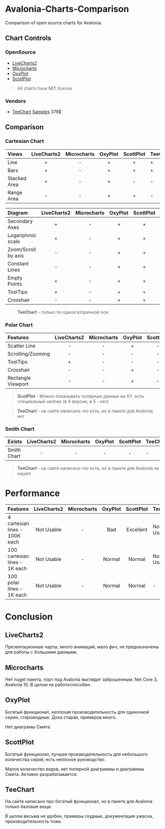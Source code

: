 # Avalonia-Charts-Comparison
Comparison of open source charts for Avalonia.

## Chart Controls

### OpenSource

* [LiveCharts2](https://github.com/beto-rodriguez/LiveCharts2)
* [Microcharts](https://github.com/AvaloniaCommunity/Avalonia.Microcharts)
* [OxyPlot](https://github.com/oxyplot/oxyplot-avalonia)
* [ScottPlot](https://github.com/ScottPlot/ScottPlot)

> All charts have MIT license

### Vendors

 * [TeeChart](https://www.steema.com/product/net_avalonia) [Samples](https://github.com/Steema/TeeChart-Avalonia-Samples) 379$

## Comparison

### Cartesian Chart

Views        | LiveCharts2 | Microcharts | OxyPlot | ScottPlot | TeeChart
:----------- | :---------: | :---------: | :-----: | :-------: | :------
Line         |      +      |      -      |    +    |     +     |    +
Bars         |      +      |      -      |    +    |     +     |    +
Stacked Area |      +      |      -      |    +    |     -     |    -
Range Area   |      -      |      -      |    +    |     +     |    -

Diagram             | LiveCharts2 | Microcharts | OxyPlot | ScottPlot | TeeChart
:------------------ | :---------: | :---------: | :-----: | :-------: | :------
Secondary Axes      |      +      |      -      |    +    |     +     |    +/-
Logariphmic scale   |      +      |      -      |    +    |     +     |    -
Zoom/Scroll by axis |      -      |      -      |    +    |     +     |    -
Constant Lines      |      -      |      -      |    +    |     +     |    -
Empty Points        |      +      |      -      |    +    |     +     |    -
ToolTips            |      +      |      -      |    +    |     +     |    -
Crosshair           |      -      |      -      |    +    |     +     |    -

 > **TeeChart** - только по одной вторичной оси

### Polar Chart

Features             | LiveCharts2 | Microcharts | OxyPlot | ScottPlot | TeeChart
:------------------- | :---------: | :---------: | :-----: | :-------: | :------
Scatter Line         |      -      |      -      |    +    |     -     |    -
Scrolling/Zooming    |      -      |      -      |    -    |     -     |    -
ToolTips             |      +      |      -      |    -    |     -     |    -
Crosshair            |      -      |      -      |    +    |     -     |    -
Rectangle Viewport   |      -      |      -      |    +    |     -     |    -

 > **ScotPlot** - Можно показывать полярные данные на XY, есть специальный хелпер (в 4 версии, в 5 - нет)

 > **TeeChart** - на сайте написано что есть, но в пакете для Avalonia нет

### Smith Chart

Exists              | LiveCharts2 | Microcharts | OxyPlot | ScottPlot | TeeChart
:------------------ | :---------: | :---------: | :-----: | :-------: | :------
Smith Chart         |      -      |      -      |    -    |     -     |    -

> **TeeChart** - на сайте написано что есть, но в пакете для Avalonia не нашел

# Performance

Features                       | LiveCharts2 | Microcharts | OxyPlot | ScottPlot | TeeChart
:----------------------------- | :---------: | :---------: | :-----: | :-------: | :------
4 cartesian lines - 100K each  | Not Usable  |     -       | Bad     | Excellent | Not Usable
100 cartesian lines - 1K each  | Not Usable  |     -       | Normal  | Normal    | Not Usable
100 polar lines - 1K each      | Not Usable  |     -       | Normal  | Normal    | -

# Conclusion

## LiveCharts2

Презентационные чарты, много анимаций, мало фич, не предназначены для работы с большими данными.

## Microcharts

Нет nuget пакета, порт под Avalonia выглядит заброшенным: Net Core 3, Avalonia 10. В целом не работоспособен.

## OxyPlot

Богатый функционал, неплохая производительность для одиночной серии, старомодные. Дока старая, примеров много.

Нет диаграмы Смита.

## ScottPlot

Богатый функционал, лучшая производительность для небольшого количества серий, есть неплохое руководство.

Малое количество видов, нет полярной диаграммы и диаграммы Смита. Активно разрабатывается.

## TeeChart

На сайте написано про богатый функционал, но в пакете для Avalonia только базовые вещи.
 
В целом весьма не удобен, примеры скудные, документация ужасна, производительность тоже.
